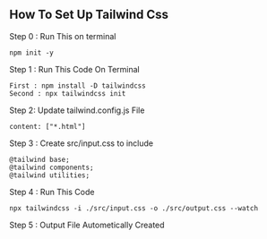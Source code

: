 ## How To Set Up Tailwind Css


Step 0 : Run This on terminal

```
npm init -y
```

Step 1 : Run This Code On Terminal


```
First : npm install -D tailwindcss
Second : npx tailwindcss init
```

Step 2: Update tailwind.config.js File

```
content: ["*.html"]
```

Step 3 : Create src/input.css to include

```
@tailwind base;
@tailwind components;
@tailwind utilities;
```

Step 4 : Run This Code 

```
npx tailwindcss -i ./src/input.css -o ./src/output.css --watch
```

Step 5 : Output File Autometically Created